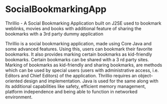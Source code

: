 # SocialBookmarkingApp
Thrillio - A Social Bookmarking Application built on J2SE used to bookmark weblinks, movies and books with additional feature of sharing the bookmarks with a 3rd party dummy application

Thrillio is a social bookmarking application, made using Core Java and some advanced features. Using this, users can bookmark their favorite bookmarks. It also provides marking certain bookmarks as kid-friendly bookmarks. Certain bookmarks can be shared with a 3 rd party sites. Marking of bookmarks as kid-friendly and sharing bookmarks, are methods which can be used by special users (users with administrative access, i.e. Editors and Chief Editors) of the application. Thrillio requires an object-oriented design and implementation. Java is used for the same along with its additional capabilities like safety, efficient memory management, platform independence and being able to function in networked environment.


